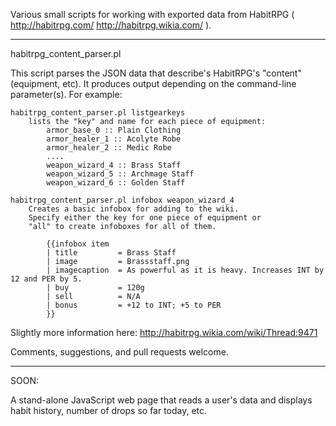 Various small scripts for working with exported data from HabitRPG
( http://habitrpg.com/  http://habitrpg.wikia.com/ ).

--------------------------------------------

habitrpg_content_parser.pl

This script parses the JSON data that describe's HabitRPG's "content"
(equipment, etc). It produces output depending on the command-line
parameter(s). For example:

	habitrpg_content_parser.pl listgearkeys
		lists the "key" and name for each piece of equipment:
			armor_base_0 :: Plain Clothing
			armor_healer_1 :: Acolyte Robe
			armor_healer_2 :: Medic Robe
			....
			weapon_wizard_4 :: Brass Staff
			weapon_wizard_5 :: Archmage Staff
			weapon_wizard_6 :: Golden Staff

	habitrpg_content_parser.pl infobox weapon_wizard_4
		Creates a basic infobox for adding to the wiki.
		Specify either the key for one piece of equipment or
		"all" to create infoboxes for all of them.

			{{infobox item
			| title         = Brass Staff
			| image         = Brassstaff.png
			| imagecaption  = As powerful as it is heavy. Increases INT by 12 and PER by 5.
			| buy           = 120g
			| sell          = N/A
			| bonus         = +12 to INT; +5 to PER
			}}


Slightly more information here:
	http://habitrpg.wikia.com/wiki/Thread:9471

Comments, suggestions, and pull requests welcome.

--------------------------------------------

SOON:

A stand-alone JavaScript web page that reads a user's data and
displays habit history, number of drops so far today, etc.
